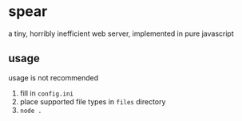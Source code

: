 # spear
a tiny, horribly inefficient web server, implemented in pure javascript

## usage
usage is not recommended  
1. fill in `config.ini`
2. place supported file types in `files` directory
3. `node .`